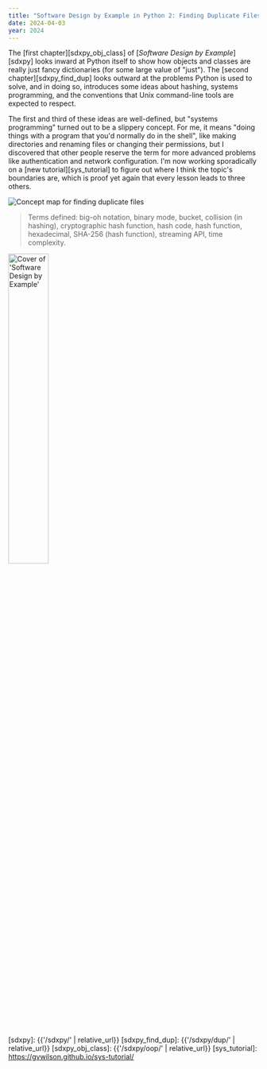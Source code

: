 ```yaml
---
title: "Software Design by Example in Python 2: Finding Duplicate Files"
date: 2024-04-03
year: 2024
---
```


The [first chapter][sdxpy_obj_class] of [*Software Design by Example*][sdxpy] looks inward
at Python itself
to show how objects and classes are really just fancy dictionaries
(for some large value of "just").
The [second chapter][sdxpy_find_dup] looks outward at the problems Python is used to solve,
and in doing so,
introduces some ideas about hashing,
systems programming,
and the conventions that Unix command-line tools are expected to respect.

The first and third of these ideas are well-defined,
but "systems programming" turned out to be a slippery concept.
For me,
it means "doing things with a program that you'd normally do in the shell",
like making directories and renaming files or changing their permissions,
but I discovered that other people reserve the term for more advanced problems
like authentication and network configuration.
I'm now working sporadically on a [new tutorial][sys_tutorial]
to figure out where I think the topic's boundaries are,
which is proof yet again that every lesson leads to three others.

<img class="center" src="{{'/sdxpy/dup/concept_map.svg' | relative_url}}" alt="Concept map for finding duplicate files"/>

> Terms defined: big-oh notation, binary mode, bucket, collision (in hashing), cryptographic hash function, hash code, hash function, hexadecimal, SHA-256 (hash function), streaming API, time complexity.

<img src="{{'/sdxpy/sdxpy-cover.png' | relative_url}}" alt="Cover of 'Software Design by Example'" width="40%" class="centered">

[sdxpy]: {{'/sdxpy/' | relative_url}}
[sdxpy_find_dup]: {{'/sdxpy/dup/' | relative_url}}
[sdxpy_obj_class]: {{'/sdxpy/oop/' | relative_url}}
[sys_tutorial]: https://gvwilson.github.io/sys-tutorial/
